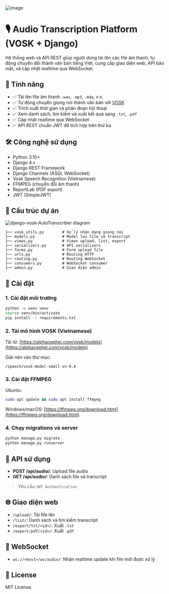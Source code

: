 ![image](https://github.com/user-attachments/assets/1e72dccd-4a01-4b9e-abc9-2d6475144990)

# 🎙️ Audio Transcription Platform (VOSK + Django)

Hệ thống web và API REST giúp người dùng tải lên các file âm thanh, tự động chuyển đổi thành văn bản tiếng Việt, cung cấp giao diện web, API bảo mật, và cập nhật realtime qua WebSocket.

## 🚀 Tính năng

- ✅ Tải lên file âm thanh `.wav`, `.mp3`, `.m4a`, v.v.
- ✅ Tự động chuyển giọng nói thành văn bản với [VOSK](https://alphacephei.com/vosk/)
- ✅ Trích xuất thời gian và phân đoạn hội thoại
- ✅ Xem danh sách, tìm kiếm và xuất kết quả sang `.txt`, `.pdf`
- ✅ Cập nhật realtime qua WebSocket
- ✅ API REST chuẩn JWT để tích hợp bên thứ ba

## 🛠️ Công nghệ sử dụng

- Python 3.10+
- Django 4.x
- Django REST Framework
- Django Channels (ASGI, WebSocket)
- Vosk Speech Recognition (Vietnamese)
- FFMPEG (chuyển đổi âm thanh)
- ReportLab (PDF export)
- JWT (SimpleJWT)

## 🧱 Cấu trúc dự án
![django-vosk-AutoTranscriber diagram](https://github.com/user-attachments/assets/10bf6b18-679a-4b88-949f-1b428bebcce2)


```
├── vosk_utils.py        # Xử lý nhận dạng giọng nói
├── models.py            # Model lưu file và transcript
├── views.py             # Views upload, list, export
├── serializers.py       # API serializers
├── forms.py             # Form upload file
├── urls.py              # Routing HTTP
├── routing.py           # Routing WebSocket
├── consumers.py         # WebSocket consumer
├── admin.py             # Giao diện admin
```

## 🔧 Cài đặt

### 1. Cài đặt môi trường

```bash
python -m venv venv
source venv/bin/activate
pip install -r requirements.txt
```

### 2. Tải mô hình VOSK (Vietnamese)

Tải từ: [https://alphacephei.com/vosk/models](https://alphacephei.com/vosk/models)

Giải nén vào thư mục:
```
/speech/vosk-model-small-vn-0.4
```

### 3. Cài đặt FFMPEG

Ubuntu:
```bash
sudo apt update && sudo apt install ffmpeg
```

Windows/macOS: [https://ffmpeg.org/download.html](https://ffmpeg.org/download.html)

### 4. Chạy migrations và server

```bash
python manage.py migrate
python manage.py runserver
```

## 🔐 API sử dụng

- **POST /api/audio/**: Upload file audio
- **GET /api/audio/**: Danh sách file và transcript
> Yêu cầu `JWT Authentication`

## 🌐 Giao diện web

- `/upload/`: Tải file lên
- `/list/`: Danh sách và tìm kiếm transcript
- `/export/txt/<id>/`: Xuất `.txt`
- `/export/pdf/<id>/`: Xuất `.pdf`

## 📡 WebSocket

- `ws://<host>/ws/audio/`: Nhận realtime update khi file mới được xử lý

## 📄 License

MIT License.
